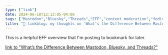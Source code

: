 ```yaml
---
type: ["link"]
date: 2024-06-18T12:13:05-04:00
tags: ["Mastodon","Bluesky","Threads","EFF","content moderation","fediverse"]
title: "🔗 linkblog: my thoughts on 'What’s the Difference Between Mastodon, Bluesky, and Threads?'"
---
```

This is a helpful EFF overview that I'm posting to bookmark for later.

[link to "What’s the Difference Between Mastodon, Bluesky, and Threads?"](https://www.eff.org/deeplinks/2024/06/whats-difference-between-mastodon-bluesky-and-threads)

